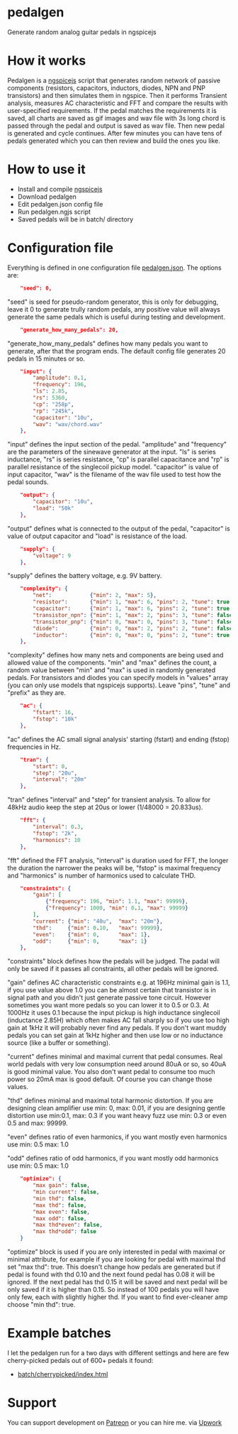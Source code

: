 # pedalgen

Generate random analog guitar pedals in ngspicejs

# How it works

Pedalgen is a [ngspicejs](https://github.com/dvhx/ngspicejs) script that
generates random network of passive components (resistors, capacitors,
inductors, diodes, NPN and PNP transistors) and then simulates them in ngspice.
Then it performs Transient analysis, measures AC characteristic and FFT and
compare the results with user-specified requirements. If the pedal matches the
requirements it is saved, all charts are saved as gif images and wav file with 3s long chord is
passed through the pedal and output is saved as wav file. Then new pedal is generated
and cycle continues. After few minutes you can have tens of pedals generated
which you can then review and build the ones you like.

# How to use it

- Install and compile [ngspicejs](https://github.com/dvhx/ngspicejs)
- Download pedalgen
- Edit pedalgen.json config file
- Run pedalgen.ngjs script
- Saved pedals will be in batch/ directory

# Configuration file

Everything is defined in one configuration file [pedalgen.json](pedalgen.json).
The options are:

```json
    "seed": 0,
```

"seed" is seed for pseudo-random generator, this is only for debugging, leave it 0 to
generate trully random pedals, any positive value will always generate the same pedals
which is useful during testing and development.

```json
    "generate_how_many_pedals": 20,
```

"generate_how_many_pedals" defines how many pedals you want to generate, after that the program ends.
The default config file generates 20 pedals in 15 minutes or so.

```json
    "input": {
        "amplitude": 0.1,
        "frequency": 196,
        "ls": 2.85,
        "rs": 5360,
        "cp": "258p",
        "rp": "245k",
        "capacitor": "10u",
        "wav": "wav/chord.wav"
    },
```

"input" defines the input section of the pedal. "amplitude" and "frequency" are the
parameters of the sinewave generator at the input. "ls" is series inductance,
"rs" is series resistance, "cp" is parallel capacitance and "rp" is parallel resistance
of the singlecoil pickup model. "capacitor" is value of input capacitor, "wav" is the
filename of the wav file used to test how the pedal sounds.

```json
    "output": {
        "capacitor": "10u",
        "load": "50k"
    },
```

"output" defines what is connected to the output of the pedal, "capacitor" is value of output capacitor
and "load" is resistance of the load.

```json
    "supply": {
        "voltage": 9
    },
```

"supply" defines the battery voltage, e.g. 9V battery.

```json
    "complexity": {
        "net":            {"min": 2, "max": 5},
        "resistor":       {"min": 1, "max": 6, "pins": 2, "tune": true, "prefix": "R", "values": "series_e12", "values_min": "1", "values_max": "10M"},
        "capacitor":      {"min": 1, "max": 6, "pins": 2, "tune": true, "prefix": "C", "values": "series_e12", "values_min": "10p", "values_max": "470u"},
        "transistor_npn": {"min": 1, "max": 2, "pins": 3, "tune": false, "prefix": "Q", "values": ["2N3904", "BC547", "2N2222A"]},
        "transistor_pnp": {"min": 0, "max": 0, "pins": 3, "tune": false, "prefix": "Q", "values": ["2N3906", "BC557"]},
        "diode":          {"min": 0, "max": 2, "pins": 2, "tune": false, "prefix": "D", "values": ["1N34A", "1N4148", "1N5819", "1N60P", "1N5399", "FR207", "FR107", "1N4007", "BAT43", "LED_GREEN", "LED_BLUE", "LED_RED", "LED_YELLOW", "LED_WHITE"]},
        "inductor":       {"min": 0, "max": 0, "pins": 2, "tune": true, "prefix": "L", "values": "series_e12", "values_min": "1u", "values_max": "100m"}
    },
```

"complexity" defines how many nets and components are being used and allowed value of the components.
"min" and "max" defines the count, a random value between "min" and "max" is used in randomly generated pedals.
For transistors and diodes you can specify models in "values" array (you can only use models that ngspicejs
supports). Leave "pins", "tune" and "prefix" as they are.

```json
    "ac": {
        "fstart": 16,
        "fstop": "10k"
    },
```

"ac" defines the AC small signal analysis' starting (fstart) and ending (fstop) frequencies in Hz.

```json
    "tran": {
        "start": 0,
        "step": "20u",
        "interval": "20m"
    },
```

"tran" defines "interval" and "step" for transient analysis. To allow for 48kHz audio
keep the step at 20us or lower (1/48000 = 20.833us).

```json
    "fft": {
        "interval": 0.3,
        "fstop": "2k",
        "harmonics": 10
    },
```

"fft" defined the FFT analysis, "interval" is duration used for FFT, the longer the
duration the narrower the peaks will be, "fstop" is maximal frequency and "harmonics"
is number of harmonics used to calculate THD.

```json
    "constraints": {
        "gain": [
            {"frequency": 196, "min": 1.1, "max": 99999},
            {"frequency": 1000, "min": 0.1, "max": 99999}
        ],
        "current": {"min": "40u",  "max": "20m"},
        "thd":     {"min": 0.10,   "max": 99999},
        "even":    {"min": 0,      "max": 1},
        "odd":     {"min": 0,      "max": 1}
    },
```

"constraints" block defines how the pedals will be judged. The padal will only
be saved if it passes all constraints, all other pedals will be ignored.

"gain" defines AC characteristic constraints e.g. at 196Hz minimal gain is 1.1,
if you use value above 1.0 you can be almost certain that transistor is in signal
path and you didn't just generate passive tone circuit. However sometimes you want
more pedals so you can lower it to 0.5 or 0.3. At 1000Hz it uses 0.1 because the
input pickup is high inductance singlecoil (inductance 2.85H) which often makes
AC fall sharply so if you use too high gain at 1kHz it will probably never find any
pedals. If you don't want muddy pedals you can set gain at 1kHz higher and then
use low or no inductance source (like a buffer or something).

"current" defines minimal and maximal current that pedal consumes. Real world
pedals with very low consumption need around 80uA or so, so 40uA is good minimal value.
You also don't want pedal to consume too much power so 20mA max is good default.
Of course you can change those values.

"thd" defines minimal and maximal total harmonic distortion. If you are designing
clean amplifier use min: 0, max: 0.01, if you are designing gentle distortion use min:0.1, max: 0.3
if you want heavy fuzz use min: 0.3 or even 0.5 and max: 99999.

"even" defines ratio of even harmonics, if you want mostly even harmonics use min: 0.5 max: 1.0

"odd" defines ratio of odd harmonics, if you want mostly odd harmonics use min: 0.5 max: 1.0

```json
    "optimize": {
        "max gain": false,
        "min current": false,
        "min thd": false,
        "max thd": false,
        "max even": false,
        "max odd": false,
        "max thd*even": false,
        "max thd*odd": false
    }
```

"optimize" block is used if you are only interested in pedal with maximal or minimal attribute, for example
if you are looking for pedal with maximal thd set "max thd": true. This doesn't
change how pedals are generated but if pedal is found with thd 0.10 and the next
found pedal has 0.08 it will be ignored. If the next pedal has thd 0.15 it will be
saved and next pedal will be only saved if it is higher than 0.15. So instead of 100 pedals
you will have only few, each with slightly higher thd. If you want to find ever-cleaner
amp choose "min thd": true.

# Example batches

I let the pedalgen run for a two days with different settings and here are few cherry-picked pedals
out of 600+ pedals it found:

- [batch/cherrypicked/index.html](https://dvhx.github.io/pedalgen/batch/cherrypicked/index.html)

# Support

You can support development on [Patreon](https://www.patreon.com/DusanHalicky) or you can hire me.
via [Upwork](https://www.upwork.com/freelancers/~013b4c3d6e772fdb01)
